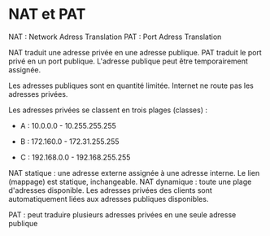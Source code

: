 # NAT et PAT

NAT : Network Adress Translation
PAT : Port Adress Translation

NAT traduit une adresse privée en une adresse publique. PAT traduit le port privé en un port publique.
L'adresse publique peut être temporairement assignée.

Les adresses publiques sont en quantité limitée. Internet ne route pas les adresses privées.

Les adresses privées se classent en trois plages (classes) :

- A : 10.0.0.0 - 10.255.255.255

- B : 172.160.0 - 172.31.255.255

- C : 192.168.0.0 - 192.168.255.255

NAT statique : une adresse externe assignée à une adresse interne. Le lien (mappage) est statique, inchangeable.
NAT dynamique : toute une plage d'adresses disponible. Les adresses privées des clients sont automatiquement liées aux adresses publiques disponibles.

PAT : peut traduire plusieurs adresses privées en une seule adresse publique
